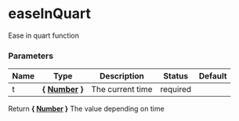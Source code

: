 # easeInQuart

Ease in quart function

### Parameters

| Name | Type                                                                                                   | Description      | Status   | Default |
| ---- | ------------------------------------------------------------------------------------------------------ | ---------------- | -------- | ------- |
| t    | **{ [Number](https://developer.mozilla.org/fr/docs/Web/JavaScript/Reference/Objets_globaux/Number) }** | The current time | required |

Return **{ [Number](https://developer.mozilla.org/fr/docs/Web/JavaScript/Reference/Objets_globaux/Number) }** The value depending on time
